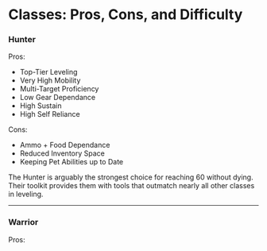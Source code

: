 # Classes: Pros, Cons, and Difficulty

### Hunter

Pros:
- Top-Tier Leveling
- Very High Mobility
- Multi-Target Proficiency
- Low Gear Dependance
- High Sustain
- High Self Reliance

Cons:
- Ammo + Food Dependance
- Reduced Inventory Space
- Keeping Pet Abilities up to Date

The Hunter is  arguably the strongest choice for reaching 60 without dying. Their toolkit provides them with tools that outmatch nearly all other classes in leveling.

---

### Warrior

Pros:
